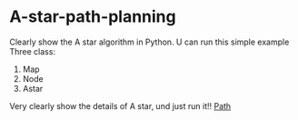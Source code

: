 # A-star-path-planning
Clearly show the A star algorithm in Python. U can run this simple example
Three class:
1. Map
2. Node
3. Astar

Very clearly show the details of A star, und just run it!!
[Path](https://github.com/zhangL2auto/A-star-path-planning/assets/84847407/5436ab62-91f6-4b0c-8156-2cb40c7cc1d4)
